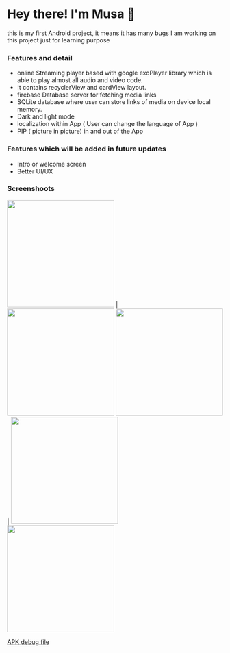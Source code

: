 <h1> Hey there! I'm Musa 👋 </h1>
this is my first Android project, it means it has many bugs 
I am working on this project just for learning purpose 
<h3> Features and detail </h3>

- online Streaming player based with google exoPlayer library which is able to play almost all audio and video code.
- It contains recyclerView and cardView layout.
- firebase  Database server for fetching media links
- SQLite database where user can store links of media on device local memory.
-  Dark and light mode
-  localization within App ( User can change the language of App )
-  PIP ( picture in picture) in and out of the App

<h3> Features which will be added in future updates </h3>


- Intro or welcome screen
- Better UI/UX

<h3> Screenshoots</h3>
  
<img src="https://github.com/forotan1/LiveTVStreamer/blob/master/Screenshot_20230710-174732.png" width="250"> | <img src="https://github.com/forotan1/LiveTVStreamer/blob/master/Screenshot_20230710-174810.png" width="250">
<img src="https://github.com/forotan1/LiveTVStreamer/blob/master/Screenshot_20230710-174949.png" width="250"> | <img src="https://github.com/forotan1/LiveTVStreamer/blob/master/Screenshot_20230710-174849.png" width="250">
<img src="https://github.com/forotan1/LiveTVStreamer/blob/master/Screenshot_20230710-175004.png" width="250">

 [APK debug file ]( https://github.com/forotan1/LiveTVStreamer/blob/master/app-debug.apk)

